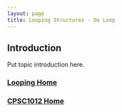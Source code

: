 ```yaml
---
layout: page
title: Looping Structures - Do Loop
---
```


## Introduction
Put topic introduction here.

### [Looping Home](04-looping.md)
### [CPSC1012 Home](../)